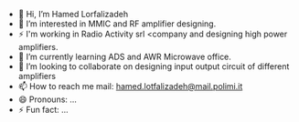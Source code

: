 - 👋 Hi, I’m Hamed Lorfalizadeh
- 👀 I’m interested in MMIC and RF amplifier designing.
- ⚡ I'm working in Radio Activity srl <company and designing high power amplifiers.
- 🌱 I’m currently learning ADS and AWR Microwave office.
- 💞️ I’m looking to collaborate on designing input output circuit of different amplifiers
- 📫 How to reach me mail: hamed.lotfalizadeh@mail.polimi.it
- 😄 Pronouns: ...
- ⚡ Fun fact: ...

<!---
HMDLFT/HMDLFT is a ✨ special ✨ repository because its `README.md` (this file) appears on your GitHub profile.
You can click the Preview link to take a look at your changes.
--->
